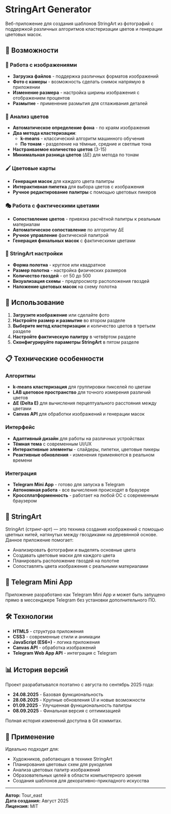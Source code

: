 # StringArt Generator

Веб-приложение для создания шаблонов StringArt из фотографий с поддержкой различных алгоритмов кластеризации цветов и генерации цветовых масок.

## 🎯 Возможности

### 📸 Работа с изображениями
- **Загрузка файлов** - поддержка различных форматов изображений
- **Фото с камеры** - возможность сделать снимок напрямую в приложении
- **Изменение размера** - настройка ширины изображения с отображением процентов
- **Размытие** - применение размытия для сглаживания деталей

### 🎨 Анализ цветов
- **Автоматическое определение фона** - по краям изображения
- **Два метода кластеризации**:
  - **k-means** - классический алгоритм машинного обучения
  - **По тонам** - разделение на тёмные, средние и светлые тона
- **Настраиваемое количество цветов** (3-15)
- **Минимальная разница цветов** (ΔE) для метода по тонам

### 🖌️ Цветовые карты
- **Генерация масок** для каждого цвета палитры
- **Интерактивная пипетка** для выбора цветов с изображения
- **Ручное редактирование палитры** с помощью цветовых пикеров

### 🎭 Работа с фактическими цветами
- **Сопоставление цветов** - привязка расчётной палитры к реальным материалам
- **Автоматическое сопоставление** по алгоритму ΔE
- **Ручное управление** фактической палитрой
- **Генерация финальных масок** с фактическими цветами

### 🔧 StringArt настройки
- **Форма полотна** - круглое или квадратное
- **Размер полотна** - настройка физических размеров
- **Количество гвоздей** - от 50 до 500
- **Визуализация схемы** - предпросмотр расположения гвоздей
- **Наложение цветовых масок** на схему полотна

## 🚀 Использование

1. **Загрузите изображение** или сделайте фото
2. **Настройте размер и размытие** во втором разделе
3. **Выберите метод кластеризации** и количество цветов в третьем разделе
4. **Настройте фактическую палитру** в четвёртом разделе
5. **Сконфигурируйте параметры StringArt** в пятом разделе

## 📋 Технические особенности

### Алгоритмы
- **k-means кластеризация** для группировки пикселей по цветам
- **LAB цветовое пространство** для точного измерения различий цветов
- **ΔE (Delta E)** для вычисления перцептуального расстояния между цветами
- **Canvas API** для обработки изображений и генерации масок

### Интерфейс
- **Адаптивный дизайн** для работы на различных устройствах
- **Тёмная тема** с современным UI/UX
- **Интерактивные элементы** - слайдеры, пипетки, цветовые пикеры
- **Реактивные обновления** - изменения применяются в реальном времени

### Интеграция
- **Telegram Mini App** - готово для запуска в Telegram
- **Автономная работа** - все вычисления происходят в браузере
- **Кроссплатформенность** - работает на любой ОС с современным браузером

## 🎨 StringArt

StringArt (стринг-арт) — это техника создания изображений с помощью цветных нитей, натянутых между гвоздиками на деревянной основе. Данное приложение помогает:

- Анализировать фотографии и выделять основные цвета
- Создавать цветовые маски для каждого цвета
- Планировать расположение гвоздей на полотне
- Сопоставлять цвета изображения с реальными материалами

## 📱 Telegram Mini App

Приложение разработано как Telegram Mini App и может быть запущено прямо в мессенджере Telegram без установки дополнительного ПО.

## 🛠️ Технологии

- **HTML5** - структура приложения
- **CSS3** - современные стили и анимации
- **JavaScript (ES6+)** - логика приложения
- **Canvas API** - обработка изображений
- **Telegram Web App API** - интеграция с Telegram

## 📊 История версий

Проект разрабатывался поэтапно с августа по сентябрь 2025 года:

- **24.08.2025** - Базовая функциональность
- **28.08.2025** - Крупные обновления UI и новые возможности
- **01.09.2025** - Улучшенная функциональность палитры
- **08.09.2025** - Финальная версия с оптимизацией

Полная история изменений доступна в Git коммитах.

## 🎯 Применение

Идеально подходит для:
- Художников, работающих в технике StringArt
- Планирования цветовых схем для рукоделия
- Анализа цветовых палитр изображений
- Образовательных целей в области компьютерного зрения
- Создания шаблонов для декоративно-прикладного искусства

---

**Автор:** Tour_east  
**Дата создания:** Август 2025  
**Лицензия:** MIT
